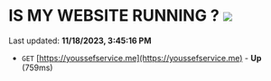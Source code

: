 # IS MY WEBSITE RUNNING ? [![](https://img.shields.io/static/v1?label=Sponsor&message=%E2%9D%A4&logo=GitHub&color=%23fe8e86)](https://github.com/sponsors/<username>)

Last updated: **11/18/2023, 3:45:16 PM**

- `GET` [https://youssefservice.me](https://youssefservice.me) - **Up** (759ms)
